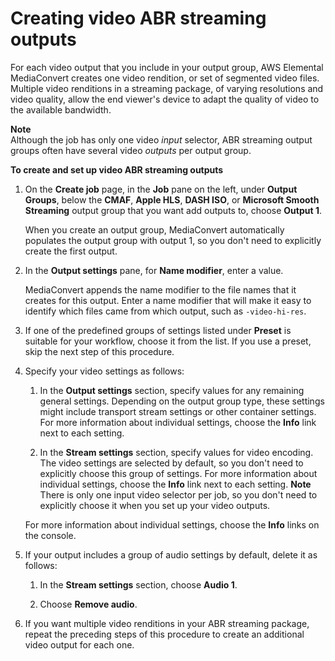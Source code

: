 # Creating video ABR streaming outputs<a name="video-abr-streaming-outputs"></a>

For each video output that you include in your output group, AWS Elemental MediaConvert creates one video rendition, or set of segmented video files\. Multiple video renditions in a streaming package, of varying resolutions and video quality, allow the end viewer's device to adapt the quality of video to the available bandwidth\.

**Note**  
Although the job has only one video *input* selector, ABR streaming output groups often have several video *outputs* per output group\. 

**To create and set up video ABR streaming outputs**

1. On the **Create job** page, in the **Job** pane on the left, under **Output Groups**, below the **CMAF**, **Apple HLS**, **DASH ISO**, or **Microsoft Smooth Streaming** output group that you want add outputs to, choose **Output 1**\. 

   When you create an output group, MediaConvert automatically populates the output group with output 1, so you don't need to explicitly create the first output\.

1. In the **Output settings** pane, for **Name modifier**, enter a value\.

   MediaConvert appends the name modifier to the file names that it creates for this output\. Enter a name modifier that will make it easy to identify which files came from which output, such as `-video-hi-res`\.

1. If one of the predefined groups of settings listed under **Preset** is suitable for your workflow, choose it from the list\. If you use a preset, skip the next step of this procedure\.

1. Specify your video settings as follows:

   1. In the **Output settings** section, specify values for any remaining general settings\. Depending on the output group type, these settings might include transport stream settings or other container settings\. For more information about individual settings, choose the **Info** link next to each setting\.

   1. In the **Stream settings** section, specify values for video encoding\. The video settings are selected by default, so you don't need to explicitly choose this group of settings\. For more information about individual settings, choose the **Info** link next to each setting\.
**Note**  
There is only one input video selector per job, so you don't need to explicitly choose it when you set up your video outputs\.

   For more information about individual settings, choose the **Info** links on the console\.

1. If your output includes a group of audio settings by default, delete it as follows:

   1. In the **Stream settings** section, choose **Audio 1**\.

   1. Choose **Remove audio**\.

1. If you want multiple video renditions in your ABR streaming package, repeat the preceding steps of this procedure to create an additional video output for each one\.